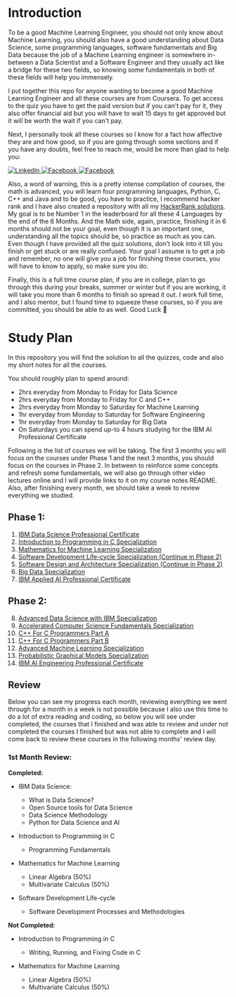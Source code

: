 <h1>Introduction</h1>



To be a good Machine Learning Engineer, you should not only know about Machine Learning, you should also have a good understanding about Data Science, some programming languages, software fundamentals and Big Data because the job of a Machine Learning engineer is somewhere in-between a Data Scientist and a Software Engineer and they usually act like a bridge for these two fields, so knowing some fundamentals in both of these fields will help you immensely.

I put together this repo for anyone wanting to become a good Machine Learning Engineer and all these courses are from Coursera. To get access to the quiz you have to get the paid version but if you can't pay for it, they also offer financial aid but you will have to wait 15 days to get approved but it will be worth the wait if you can't pay.

Next, I personally took all these courses so I know for a fact how affective they are and how good, so if you are going through some sections and if you have any doubts, feel free to reach me, would be more than glad to help you:

<a href="https://www.linkedin.com/in/mukesh-mithrakumar/">
    <img src="https://img.shields.io/badge/LinkedIn-blue.svg?" alt="LinkedIn">
</a>
<a href="https://www.facebook.com/adhiraiyan/">
    <img src="https://img.shields.io/badge/Facebook-brightgreen.svg?" alt="Facebook">
</a>
<a href="https://twitter.com/MMithrakumar">
    <img src="https://img.shields.io/badge/Twitter-purple.svg?" alt="Facebook">
</a>

Also, a word of warning, this is a pretty intense compilation of courses, the math is advanced, you will learn four programming languages, Python, C, C++ and Java and to be good, you have to practice, I recommend hacker rank and I have also created a repository with all my [HackerRank solutions](https://github.com/mukeshmithrakumar/HackerRankSolutions). My goal is to be Number 1 in the leaderboard for all these 4 Languages by the end of the 6 Months. And the Math side, again, practice, finishing it in 6 months should not be your goal, even though it is an important one, understanding all the topics should be, so practice as much as you can. Even though I have provided all the quiz solutions, don't look into it till you finish or get stuck or are really confused. Your goal I assume is to get a job and remember, no one will give you a job for finishing these courses, you will have to know to apply, so make sure you do.

Finally, this is a full time course plan, if you are in college, plan to go through this during your breaks, summer or winter but if you are working, it will take you more than 6 months to finish so spread it out. I work full time, and I also mentor, but I found time to squeeze these courses, so if you are committed, you should be able to as well. Good Luck 🙂



<h1>Study Plan</h1>



In this repository you will find the solution to all the quizzes, code and also my short notes for all the courses.

You should roughly plan to spend around:
- 2hrs everyday from Monday to Friday for Data Science
- 2hrs everyday from Monday to Friday for C and C++
- 2hrs everyday from Monday to Saturday for Machine Learning
- 1hr everyday from Monday to Saturday for Software Engineering
- 1hr everyday from Monday to Saturday for Big Data
- On Saturdays you can spend up-to 4 hours studying for the IBM AI Professional Certificate

Following is the list of courses we will be taking. The first 3 months you will focus on the courses under Phase 1 and the next 3 months, you should focus on the courses in Phase 2. In between to reinforce some concepts and refresh some fundamentals, we will also go through other video lectures online and I will provide links to it on my course notes README. Also, after finishing every month, we should take a week to review everything we studied.


<h2>Phase 1:</h2>

1. [IBM Data Science Professional Certificate](https://www.coursera.org/professional-certificates/ibm-data-science)
2. [Introduction to Programming in C Specialization](https://www.coursera.org/specializations/c-programming)
3. [Mathematics for Machine Learning Specialization](https://www.coursera.org/specializations/mathematics-machine-learning)
4. [Software Development Life-cycle Specialization (Continue in Phase 2)](https://www.coursera.org/specializations/software-development-lifecycle)
5. [Software Design and Architecture Specialization (Continue in Phase 2)](https://www.coursera.org/specializations/software-design-architecture)
6. [Big Data Specialization](https://www.coursera.org/specializations/big-data)
7. [IBM Applied AI Professional Certificate](https://www.coursera.org/professional-certificates/applied-artifical-intelligence-ibm-watson-ai)


<h2>Phase 2:</h2>

8. [Advanced Data Science with IBM Specialization](https://www.coursera.org/specializations/advanced-data-science-ibm)
9. [Accelerated Computer Science Fundamentals Specialization](https://www.coursera.org/specializations/cs-fundamentals)
10. [C++ For C Programmers Part A](https://www.coursera.org/learn/c-plus-plus-a)
11. [C++ For C Programmers Part B](https://www.coursera.org/learn/c-plus-plus-b)
12. [Advanced Machine Learning Specialization](https://www.coursera.org/specializations/aml)
13. [Probabilistic Graphical Models Specialization](https://www.coursera.org/specializations/probabilistic-graphical-models)
14. [IBM AI Engineering Professional Certificate](https://www.coursera.org/professional-certificates/ai-engineer?)


<h2>Review</h2>

Below you can see my progress each month, reviewing everything we went through for a month in a week is not possible because I also use this time to do a lot of extra reading and coding, so below you will see under completed, the courses that I finished and was able to review and under not completed the courses I finished but was not able to complete and I will come back to review these courses in the following months' review day.


<h3>1st Month Review:</h3>

__Completed:__

- IBM Data Science:
    - What is Data Science?
    - Open Source tools for Data Science
    - Data Science Methodology
    - Python for Data Science and AI

- Introduction to Programming in C
    - Programming Fundamentals

- Mathematics for Machine Learning
    - Linear Algebra (50%)
    - Multivariate Calculus (50%)

- Software Development Life-cycle
    - Software Development Processes and Methodologies

__Not Completed:__

- Introduction to Programming in C
    - Writing, Running, and Fixing Code in C

- Mathematics for Machine Learning
    - Linear Algebra (50%)
    - Multivariate Calculus (50%)
